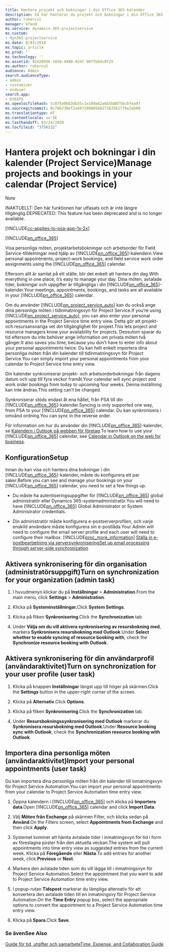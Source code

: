 ```yaml
---
title: Hantera projekt och bokningar i din Office 365-kalender
description: Så här hanterar du projekt och bokningar i din Office 365-kalender
author: ruhercul
manager: kfend
ms.service: dynamics-365-projectservice
ms.custom:
- dyn365-projectservice
ms.date: 8/03/2018
ms.topic: article
ms.prod: ''
ms.technology: ''
ms.assetid: 92428956-1058-4490-934f-907fbbdc8f25
ms.author: ruhercul
audience: Admin
search.audienceType:
- admin
- customizer
- enduser
search.app:
- D365PS
ms.openlocfilehash: 5c075e0b63db35c1e189a62a6b5b00f5bcb7ea97
ms.sourcegitcommit: 8c786230ef2a497280885b827162561776e2eb00
ms.translationtype: HT
ms.contentlocale: sv-SE
ms.lasthandoff: 03/24/2020
ms.locfileid: "3756132"
---
```

# <a name="manage-projects-and-bookings-in-your-calendar-project-service"></a><span data-ttu-id="1e5d7-103">Hantera projekt och bokningar i din kalender (Project Service)</span><span class="sxs-lookup"><span data-stu-id="1e5d7-103">Manage projects and bookings in your calendar (Project Service)</span></span>

> [!Note]
> <span data-ttu-id="1e5d7-104">INAKTUELLT: Den här funktionen har utfasats och är inte längre tillgänglig.</span><span class="sxs-lookup"><span data-stu-id="1e5d7-104">DEPRECATED: This feature has been deprecated and is no longer available.</span></span>

[!INCLUDE[cc-applies-to-psa-app-1x-2x](../includes/cc-applies-to-psa-app-1x-2x.md)]

[!INCLUDE[pn_office_365](../includes/pn-office-365.md)] 

<span data-ttu-id="1e5d7-105">Visa personliga möten, projektarbetsbokningar och arbetsorder för Field Service-tilldelningar med hjälp av [!INCLUDE[pn_office_365](../includes/pn-office-365.md)]-kalendern.</span><span class="sxs-lookup"><span data-stu-id="1e5d7-105">View personal appointments, project-work bookings, and field service work order assignments using the [!INCLUDE[pn_office_365](../includes/pn-office-365.md)] calendar.</span></span>  
  
 <span data-ttu-id="1e5d7-106">Eftersom allt är samlat på ett ställe, blir det enkelt att hantera din dag.</span><span class="sxs-lookup"><span data-stu-id="1e5d7-106">With everything in one place, it’s easy to manage your day.</span></span> <span data-ttu-id="1e5d7-107">Dina möten, avtalade tider, bokningar och uppgifter är tillgängliga i din [!INCLUDE[pn_office_365](../includes/pn-office-365.md)]-kalender.</span><span class="sxs-lookup"><span data-stu-id="1e5d7-107">Your meetings, appointments, bookings, and tasks are all available in your [!INCLUDE[pn_office_365](../includes/pn-office-365.md)] calendar.</span></span>  
  
 <span data-ttu-id="1e5d7-108">Om du använder [!INCLUDE[pn_project_service_auto](../includes/pn-project-service-auto.md)] kan du också ange dina personliga möten i tidinmatningsvyn för Project Service.</span><span class="sxs-lookup"><span data-stu-id="1e5d7-108">If you’re using [!INCLUDE[pn_project_service_auto](../includes/pn-project-service-auto.md)], you can also enter your personal appointments in the Project Service time entry view.</span></span> <span data-ttu-id="1e5d7-109">Detta gör att projekt- och resursansvariga vet din tillgänglighet för projekt.</span><span class="sxs-lookup"><span data-stu-id="1e5d7-109">This lets project and resource managers know your availability for projects.</span></span> <span data-ttu-id="1e5d7-110">Dessutom sparar du tid eftersom du inte behöver ange information om privata möten två gånger.</span><span class="sxs-lookup"><span data-stu-id="1e5d7-110">It also saves you time, because you don’t have to enter info about your personal appointments twice.</span></span> <span data-ttu-id="1e5d7-111">Du kan helt enkelt importera dina personliga möten från din kalender till tidinmatningsvyn för Project Service.</span><span class="sxs-lookup"><span data-stu-id="1e5d7-111">You can simply import your personal appointments from your calendar to Project Service time entry view.</span></span>  
  
 <span data-ttu-id="1e5d7-112">Din kalender synkroniserar projekt- och arbetsorderbokningar från dagens datum och upp till fyra veckor framåt.</span><span class="sxs-lookup"><span data-stu-id="1e5d7-112">Your calendar will sync project and work order bookings from today to upcoming four weeks.</span></span> <span data-ttu-id="1e5d7-113">Denna inställning kan inte ändras.</span><span class="sxs-lookup"><span data-stu-id="1e5d7-113">This setting can’t be changed.</span></span>  
  
 <span data-ttu-id="1e5d7-114">Synkroniserar stöds endast åt ena hållet, från PSA till din [!INCLUDE[pn_office_365](../includes/pn-office-365.md)]-kalender.</span><span class="sxs-lookup"><span data-stu-id="1e5d7-114">Syncing is only supported one way, from PSA to your [!INCLUDE[pn_office_365](../includes/pn-office-365.md)] calendar.</span></span> <span data-ttu-id="1e5d7-115">Du kan synkronisera i omvänd ordning.</span><span class="sxs-lookup"><span data-stu-id="1e5d7-115">You can sync in the reverse order.</span></span> 
  
 <span data-ttu-id="1e5d7-116">För information om hur du använder din [!INCLUDE[pn_office_365](../includes/pn-office-365.md)]-kalender, se [Kalendern i Outlook på webben för företag](https://support.office.com/article/Calendar-in-Outlook-on-the-web-for-business-5219c457-d1fe-4c2f-9032-1a816b88e936).</span><span class="sxs-lookup"><span data-stu-id="1e5d7-116">To learn how to use your [!INCLUDE[pn_office_365](../includes/pn-office-365.md)] calendar, see [Calendar in Outlook on the web for business](https://support.office.com/article/Calendar-in-Outlook-on-the-web-for-business-5219c457-d1fe-4c2f-9032-1a816b88e936).</span></span>  
  
## <a name="setup"></a><span data-ttu-id="1e5d7-117">Konfiguration</span><span class="sxs-lookup"><span data-stu-id="1e5d7-117">Setup</span></span>  
 <span data-ttu-id="1e5d7-118">Innan du kan visa och hantera dina bokningar i din [!INCLUDE[pn_office_365](../includes/pn-office-365.md)]-kalender, måste du konfigurera ett par saker.</span><span class="sxs-lookup"><span data-stu-id="1e5d7-118">Before you can see and manage your bookings on your [!INCLUDE[pn_office_365](../includes/pn-office-365.md)] calendar, you need to set a few things up.</span></span>  
  
- <span data-ttu-id="1e5d7-119">Du måste ha autentiseringsuppgifter för [!INCLUDE[pn_office_365](../includes/pn-office-365.md)] global administratör eller Dynamics 365-systemadministratör.</span><span class="sxs-lookup"><span data-stu-id="1e5d7-119">You will need to have [!INCLUDE[pn_office_365](../includes/pn-office-365.md)] Global Administrator or System Administrator credentials.</span></span>  
  
- <span data-ttu-id="1e5d7-120">Din administratör måste konfigurera e-postserverprofilen, och varje enskild användare måste konfigurera sin e-postlåda.</span><span class="sxs-lookup"><span data-stu-id="1e5d7-120">Your Admin will need to configure the email server profile and each user will need to configure their mailbox.</span></span> [!INCLUDE[proc_more_information](../includes/proc-more-information.md)] <span data-ttu-id="1e5d7-121">[Ställa in e-postbearbetning via serversynkronisering](../admin/set-up-server-side-synchronization-of-email-appointments-contacts-and-tasks.md)</span><span class="sxs-lookup"><span data-stu-id="1e5d7-121">[Set up email processing through server-side synchronization](../admin/set-up-server-side-synchronization-of-email-appointments-contacts-and-tasks.md)</span></span>  
  
## <a name="turn-on-synchronization-for-your-organization-admin-task"></a><span data-ttu-id="1e5d7-122">Aktivera synkronisering för din organisation (administratörsuppgift)</span><span class="sxs-lookup"><span data-stu-id="1e5d7-122">Turn on synchronization for your organization (admin task)</span></span>  
  
1.  <span data-ttu-id="1e5d7-123">I huvudmenyn klickar du på **Inställningar** > **Administration**.</span><span class="sxs-lookup"><span data-stu-id="1e5d7-123">From the main menu, click **Settings** > **Administration**.</span></span>  
  
2.  <span data-ttu-id="1e5d7-124">Klicka på **Systeminställningar.**</span><span class="sxs-lookup"><span data-stu-id="1e5d7-124">Click **System Settings**.</span></span>  
  
3.  <span data-ttu-id="1e5d7-125">Klicka på fliken **Synkronisering**.</span><span class="sxs-lookup"><span data-stu-id="1e5d7-125">Click the **Synchronization** tab.</span></span>  
  
4.  <span data-ttu-id="1e5d7-126">Under **Välja om du vill aktivera synkronisering av resursbokning med**, markera **Synkronisera resursbokning med Outlook**.</span><span class="sxs-lookup"><span data-stu-id="1e5d7-126">Under **Select whether to enable syncing of resource booking with**, check the **Synchronize resource booking with Outlook**.</span></span>  
  
## <a name="turn-on-synchronization-for-your-user-profile-user-task"></a><span data-ttu-id="1e5d7-127">Aktivera synkronisering för din användarprofil (användaraktivitet)</span><span class="sxs-lookup"><span data-stu-id="1e5d7-127">Turn on synchronization for your user profile (user task)</span></span>  
  
1.  <span data-ttu-id="1e5d7-128">Klicka på knappen **Inställningar** längst upp till höger på skärmen.</span><span class="sxs-lookup"><span data-stu-id="1e5d7-128">Click the **Settings** button in the upper-right corner of the screen.</span></span>  
  
2.  <span data-ttu-id="1e5d7-129">Klicka på **Alternativ**.</span><span class="sxs-lookup"><span data-stu-id="1e5d7-129">Click **Options**.</span></span>  
  
3.  <span data-ttu-id="1e5d7-130">Klicka på fliken **Synkronisering**.</span><span class="sxs-lookup"><span data-stu-id="1e5d7-130">Click the **Synchronization** tab.</span></span>  
  
4.  <span data-ttu-id="1e5d7-131">Under **Resursbokningssynkronisering med Outlook** markerar du **Synkronisera resursbokning med Outlook**.</span><span class="sxs-lookup"><span data-stu-id="1e5d7-131">Under **Resource booking sync with Outlook**, check the **Synchronization resource booking with Outlook**.</span></span>  
  
## <a name="import-your-personal-appointments-user-task"></a><span data-ttu-id="1e5d7-132">Importera dina personliga möten (användaraktivitet)</span><span class="sxs-lookup"><span data-stu-id="1e5d7-132">Import your personal appointments (user task)</span></span>  
 <span data-ttu-id="1e5d7-133">Du kan importera dina personliga möten från din kalender till inmatningsvyn för Project Service Automation.</span><span class="sxs-lookup"><span data-stu-id="1e5d7-133">You can import your personal appointments from your calendar to Project Service Automation time entry view.</span></span>  
  
1. <span data-ttu-id="1e5d7-134">Öppna kalendern i [!INCLUDE[pn_office_365](../includes/pn-office-365.md)] och klicka på **Importera data**.</span><span class="sxs-lookup"><span data-stu-id="1e5d7-134">Open [!INCLUDE[pn_office_365](../includes/pn-office-365.md)] calendar and click **Import Data**.</span></span>  
  
2. <span data-ttu-id="1e5d7-135">Välj **Möten från Exchange** på skärmen Filter, och klicka sedan på **Använd**.</span><span class="sxs-lookup"><span data-stu-id="1e5d7-135">On the Filters screen, select **Appointments from Exchange** and then click **Apply**.</span></span>  
  
3. <span data-ttu-id="1e5d7-136">Systemet kommer att hämta avtalade tider i inmatningsvyn för tid i form av föreslagna poster från den aktuella veckan.</span><span class="sxs-lookup"><span data-stu-id="1e5d7-136">The system will pull appointments into time entry view as suggested entries from the current week.</span></span> <span data-ttu-id="1e5d7-137">Klicka på **Föregående** eller **Nästa**.</span><span class="sxs-lookup"><span data-stu-id="1e5d7-137">To add entries for another week, click **Previous** or **Next**.</span></span>  
  
4. <span data-ttu-id="1e5d7-138">Markera den avtalade tiden som du vill lägga till i inmatningsvyn för Project Service Automation.</span><span class="sxs-lookup"><span data-stu-id="1e5d7-138">Select the appointment that you want to add to Project Service Automation time entry view.</span></span>  
  
5. <span data-ttu-id="1e5d7-139">I popup-rutan **Tidspost** markerar du lämpliga alternativ för att konvertera den avtalade tiden till en inmatningsvy för Project Service Automation.</span><span class="sxs-lookup"><span data-stu-id="1e5d7-139">On the **Time Entry** popup box, select the appropriate options to convert the appointment to a Project Service Automation time entry view.</span></span>  
  
6. <span data-ttu-id="1e5d7-140">Klicka på **Spara**.</span><span class="sxs-lookup"><span data-stu-id="1e5d7-140">Click **Save**.</span></span>  
  
### <a name="see-also"></a><span data-ttu-id="1e5d7-141">Se även</span><span class="sxs-lookup"><span data-stu-id="1e5d7-141">See Also</span></span>  
 [<span data-ttu-id="1e5d7-142">Guide för tid, utgifter och samarbete</span><span class="sxs-lookup"><span data-stu-id="1e5d7-142">Time, Expense, and Collaboration Guide</span></span>](../project-service/time-expense-collaboration-guide.md)
